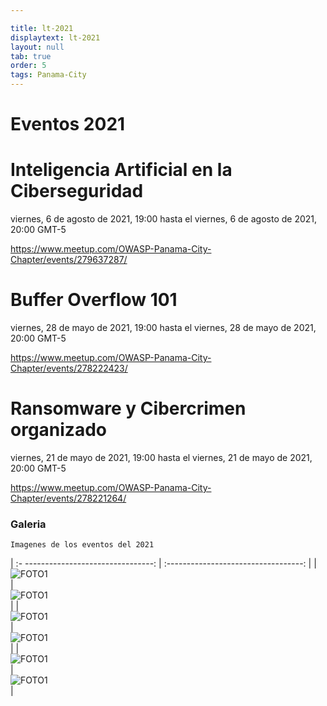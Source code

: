 ```yaml
---

title: lt-2021
displaytext: lt-2021
layout: null
tab: true
order: 5
tags: Panama-City
---
```


# Eventos 2021


# Inteligencia Artificial en la Ciberseguridad  
viernes, 6 de agosto de 2021, 19:00 hasta el viernes, 6 de agosto de 2021, 20:00 GMT-5 <p>
https://www.meetup.com/OWASP-Panama-City-Chapter/events/279637287/



#  Buffer Overflow 101 
viernes, 28 de mayo de 2021, 19:00 hasta el viernes, 28 de mayo de 2021, 20:00 GMT-5<p>
https://www.meetup.com/OWASP-Panama-City-Chapter/events/278222423/



#  Ransomware y Cibercrimen organizado 
viernes, 21 de mayo de 2021, 19:00 hasta el viernes, 21 de mayo de 2021, 20:00 GMT-5<p>
https://www.meetup.com/OWASP-Panama-City-Chapter/events/278221264/



### Galeria
```
Imagenes de los eventos del 2021
```

| :- --------------------------------:  | :----------------------------------:   |
| ![FOTO1](/www-chapter-panama-city/assets/images/2021/2021.1.jpg)    | ![FOTO1](/www-chapter-panama-city/assets/images/2021/2021.1.jpg)    |
| ![FOTO1](/www-chapter-panama-city/assets/images/2021/2021.2.jpg)    | ![FOTO1](/www-chapter-panama-city/assets/images/2021/2021.2.jpg)    |
| ![FOTO1](/www-chapter-panama-city/assets/images/2021/2021.3.jpg)    | ![FOTO1](/www-chapter-panama-city/assets/images/2021/2021.3.jpg)     |


<style>
img[alt="FOTO1"] { 
  max-width:  400px; 
  display: block;
}
</style> 